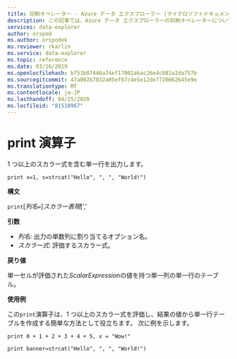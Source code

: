 ```yaml
---
title: 印刷オペレーター - Azure データ エクスプローラー |マイクロソフトドキュメント
description: この記事では、Azure データ エクスプローラーの印刷オペレーターについて説明します。
services: data-explorer
author: orspod
ms.author: orspodek
ms.reviewer: rkarlin
ms.service: data-explorer
ms.topic: reference
ms.date: 03/16/2019
ms.openlocfilehash: b751b07446a74ef17002abac26e4c881a2da757b
ms.sourcegitcommit: 47a002b7032a05ef67c4e5e12de7720062645e9e
ms.translationtype: MT
ms.contentlocale: ja-JP
ms.lasthandoff: 04/15/2020
ms.locfileid: "81510967"
---
```

# <a name="print-operator"></a>print 演算子

1 つ以上のスカラー式を含む単一行を出力します。

```kusto
print x=1, s=strcat("Hello", ", ", "World!")
```

**構文**

`print`[*列名*`=`]*スカラー表現*[','

**引数**

* *列名*: 出力の単数列に割り当てるオプション名。
* *スカラー式*: 評価するスカラー式。

**戻り値**

単一セルが評価された*ScalarExpression*の値を持つ単一列の単一行のテーブル。

**使用例**

この`print`演算子は、1 つ以上のスカラー式を評価し、結果の値から単一行テーブルを作成する簡単な方法として役立ちます。
次に例を示します。

```kusto
print 0 + 1 + 2 + 3 + 4 + 5, x = "Wow!"
```

```kusto
print banner=strcat("Hello", ", ", "World!")
```